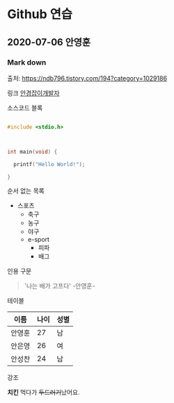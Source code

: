 # Github 연습
## 2020-07-06 안영훈
### Mark down

출처: https://ndb796.tistory.com/194?category=1029186

링크
[안경잡이개발자](https://ndb796.tistory.com)

소스코드 블록

```c

#include <stdio.h>



int main(void) {

  printf("Hello World!");

}

```


순서 없는 목록

* 스포츠
  * 축구
  * 농구
  * 야구
  * e-sport
    * 피파
    * 배그

인용 구문

> '나는 배가 고프다' -안영훈-

테이블

이름|나이|성별|
---|---|---|
안영훈|27|남|
안은영|26|여|
안성찬|24|남|

강조

**치킨** 먹다가 ~~두드러기~~났어요.